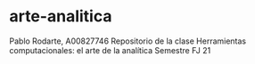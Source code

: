 # arte-analitica
Pablo Rodarte, A00827746
Repositorio de la clase Herramientas computacionales: el arte de la analítica  Semestre FJ 21
